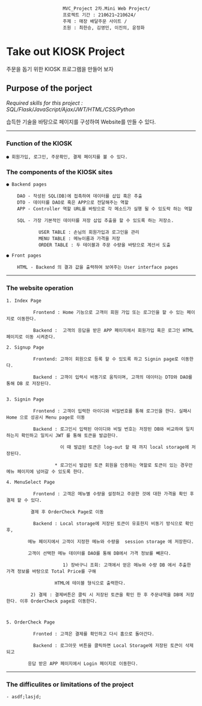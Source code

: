                          MVC_Project 2차.Mini Web Project/ 
                         프로젝트 기간 : 210621~210624/ 
                         주제 : 매장 배달주문 사이트 /
                         조원 : 최한승, 김영민, 이진의, 윤정화


# Take out KIOSK Project 
주문을 돕기 위한 KIOSK 프로그램을 만들어 보자  

## Purpose of the porject 
   *Required skills for this project : SQL/Flask/JavaScript/Ajax/JWT/HTML/CSS/Python*  
   
   습득한 기술을 바탕으로 페이지를 구성하여 Website를 만들 수 있다.

****
### Function of the KIOSK 
    ● 회원가입, 로그인, 주문확인, 결제 페이지를 볼 수 있다. 
	
### The components of the KIOSK sites
  

    ● Backend pages

        DAO - 작성된 SQL(DB)에 접촉하여 데이터를 삽입 혹은 추출 
        DTO - 데이터를 DAO로 혹은 APP으로 전달해주는 역할 
        APP - Controller 역할 URL를 바탕으로 각 메소드가 실행 될 수 있도락 하는 역할 

        SQL - 가장 기본적인 데이터를 저장 삽입 추출을 할 수 있도록 하는 저장소. 
                
                USER TABLE : 손님의 회원가입과 로그인을 관리 
                MENU TABLE : 메뉴이름과 가격을 저장 
                ORDER TABLE : 두 테이블과 주문 수량을 바탕으로 계산서 도출
                
    ● Front pages

        HTML - Backend 의 결과 값을 출력하여 보여주는 User interface pages           
            
****

### The website operation  

    1. Index Page

              Frontend : Home 기능으로 고객이 회원 가입 또는 로그인을 할 수 있는 페이지로 이동한다.

              Backend :  고객의 응답을 받은 APP 페이지에서 회원가입 혹은 로그인 HTML 페이지로 이동 시켜준다. 

    2. Signup Page 

              Frontend: 고객이 회원으로 등록 할 수 있도록 하고 Signin page로 이동한다. 

              Backend : 고객이 입력시 비동기로 움직이며, 고객의 데이터는 DTO와 DAO를 통해 DB 로 저장된다.


    3. Signin Page

              Frontend : 고객이 입력한 아이디와 비밀번호를 통해 로그인을 한다. 실패시 Home 으로 성공시 Menu page로 이동 

              Backend : 로그인시 입력된 아이디와 비밀 번호는 저장된 DB와 비교하여 일치하는지 확인하고 일치시 JWT 를 통해 토큰을 발급한다.
                      
                        이 때 발급된 토큰은 log-out 할 때 까지 local storage에 저장된다. 
                      
                      * 로그인시 발급된 토큰 회원을 인증하는 역할로 토큰이 있는 경우만 메뉴 페이지에 넘어갈 수 있도록 한다.  

    4. MenuSelect Page 

              Frontend : 고객은 메뉴별 수량을 설정하고 주문한 것에 대한 가격을 확인 후 결제 할 수 있다.
	      		
			 결제 후 OrderCheck Page로 이동 

              Backend : Local storage에 저장된 토큰이 유효한지 비동기 방식으로 확인 후,
	      		
			메뉴 페이지에서 고객이 지정한 메뉴와 수량을  session storage 에 저장한다.
	      		
			고객이 선택한 메뉴 데이터를 DAO를 통해 DB에서 가격 정보를 빼온다. 
                      
                         1) 장바구니 조회: 고객에서 얻은 메뉴와 수량 DB 에서 추출한 가격 정보를 바탕으로 Total Price를 구해
			 		
					  HTML에 테이블 형식으로 출력한다. 
			 
			 2) 결제 : 결제버튼은 클릭 시 저장된 토큰을 확인 한 후 주문내역을 DB에 저장한다. 이후 OrderCheck page로 이동한다.
			 


    5. OrderCheck Page 

              Fronted : 고객은 결제를 확인하고 다시 홈으로 돌아간다.

              Backend : 로그아웃 버튼을 클릭하면 Local Storage에 저장된 토큰이 삭제 되고
	      	
			응답 받은 APP 페이지에서 Login 페이지로 이동한다. 
*****
### The difficulites or limitations of the project

    - asdf;lasjd;
